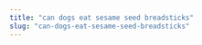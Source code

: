 ```yaml
---
title: "can dogs eat sesame seed breadsticks"
slug: "can-dogs-eat-sesame-seed-breadsticks"
---
```


